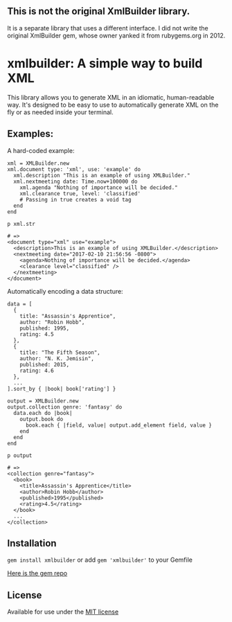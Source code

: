 ## This is not the original XmlBuilder library.
It is a separate library that uses a different interface. I did not write the original XmlBuilder gem, whose owner yanked it from rubygems.org in 2012.


# xmlbuilder: A simple way to build XML
This library allows you to generate XML in an idiomatic, human-readable way. It's designed to be easy to use to automatically generate XML on the fly or as needed inside your terminal.

## Examples:
A hard-coded example:
```
xml = XMLBuilder.new
xml.document type: 'xml', use: 'example' do
  xml.description "This is an example of using XMLBuilder."
  xml.nextmeeting date: Time.now+100000 do
    xml.agenda "Nothing of importance will be decided."
    xml.clearance true, level: 'classified'
    # Passing in true creates a void tag
  end
end

p xml.str

# =>
<document type="xml" use="example">
  <description>This is an example of using XMLBuilder.</description>
  <nextmeeting date="2017-02-10 21:56:56 -0800">
    <agenda>Nothing of importance will be decided.</agenda>
    <clearance level="classified" />
  </nextmeeting>
</document>
```

Automatically encoding a data structure:
```
data = [
  {
    title: "Assassin's Apprentice",
    author: "Robin Hobb",
    published: 1995,
    rating: 4.5
  },
  {
    title: "The Fifth Season",
    author: "N. K. Jemisin",
    published: 2015,
    rating: 4.6
  },
  ...
].sort_by { |book| book['rating'] }

output = XMLBuilder.new
output.collection genre: 'fantasy' do
  data.each do |book|
    output.book do
      book.each { |field, value| output.add_element field, value }
    end
  end
end

p output

# =>
<collection genre="fantasy">
  <book>
    <title>Assassin's Apprentice</title>
    <author>Robin Hobb</author>
    <published>1995</published>
    <rating>4.5</rating>
  </book>
  ...
</collection>
```

## Installation
`gem install xmlbuilder`
or add `gem 'xmlbuilder'` to your Gemfile

[Here is the gem repo](https://rubygems.org/gems/xmlbuilder)

## License
Available for use under the [MIT license](https://opensource.org/licenses/MIT)